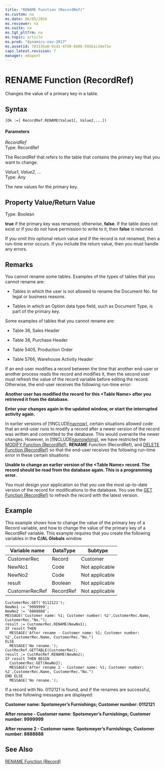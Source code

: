 ```yaml
---
title: "RENAME Function (RecordRef)"
ms.custom: na
ms.date: 06/05/2016
ms.reviewer: na
ms.suite: na
ms.tgt_pltfrm: na
ms.topic: article
ms.prod: "dynamics-nav-2017"
ms.assetid: 783136a0-01d1-4750-848b-593b1c34e71e
caps.latest.revision: 7
manager: edupont
---
```

# RENAME Function (RecordRef)
Changes the value of a primary key in a table.  
  
## Syntax  
  
```  
[Ok :=] RecordRef.RENAME(Value1[, Value2,...])  
```  
  
#### Parameters  
 *RecordRef*  
 Type: RecordRef  
  
 The RecordRef that refers to the table that contains the primary key that you want to change.  
  
 *Value1, Value2, …*  
 Type: Any  
  
 The new values for the primary key.  
  
## Property Value/Return Value  
 Type: Boolean  
  
 **true** if the primary key was renamed; otherwise, **false**. If the table does not exist or if you do not have permission to write to it, then **false** is returned.  
  
 If you omit this optional return value and if the record is not renamed, then a run-time error occurs. If you include the return value, then you must handle any errors.  
  
## Remarks  
 You cannot rename some tables. Examples of the types of tables that you cannot rename are:  
  
-   Tables in which the user is not allowed to rename the Document No. for legal or business reasons.  
  
-   Tables in which an Option data type field, such as Document Type, is part of the primary key.  
  
 Some examples of tables that you cannot rename are:  
  
-   Table 36, Sales Header  
  
-   Table 38, Purchase Header  
  
-   Table 5405, Production Order  
  
-   Table 5766, Warehouse Activity Header  
  
 If an end-user modifies a record between the time that another end-user or another process reads the record and modifies it, then the second user must refresh the value of the record variable before editing the record. Otherwise, the end-user receives the following run-time error:  
  
 **Another user has modified the record for this \<Table Name> after you retrieved it from the database.**  
  
 **Enter your changes again in the updated window, or start the interrupted activity again.**  
  
 In earlier versions of [!INCLUDE[navnow](includes/navnow_md.md)], certain situations allowed code that an end-user runs to modify a record after a newer version of the record was written and committed to the database. This would overwrite the newer changes. However, in [!INCLUDE[navnowlong](includes/navnowlong_md.md)], we have restricted the [MODIFY Function \(RecordRef\)](MODIFY-Function--RecordRef-.md), **RENAME** Function \(RecordRef\), and [DELETE Function \(RecordRef\)](DELETE-Function--RecordRef-.md) so that the end-user receives the following run-time error in these certain situations:  
  
 **Unable to change an earlier version of the \<Table Name> record. The record should be read from the database again. This is a programming error.**  
  
 You must design your application so that you use the most up-to-date version of the record for modifications to the database. You use the [GET Function \(RecordRef\)](GET-Function--RecordRef-.md) to refresh the record with the latest version.  
  
## Example  
 This example shows how to change the value of the primary key of a Record variable, and how to change the value of the primary key of a RecordRef variable. This example requires that you create the following variables in the **C/AL Globals** window.  
  
|Variable name|DataType|Subtype|  
|-------------------|--------------|-------------|  
|CustomerRec|Record|Customer|  
|NewNo1|Code|Not applicable|  
|NewNo2|Code|Not applicable|  
|result|Boolean|Not applicable|  
|CustomerRecRef|RecordRef|Not applicable|  
  
```  
CustomerRec.GET('0112121');  
NewNo1 := ‘9999999’;  
NewNo2 := ‘8888888’;  
MESSAGE('Customer name: %1; Customer number: %2',CustomerRec.Name, CustomerRec."No.");  
result := CustomerRec.RENAME(NewNo1);  
IF result THEN  
  MESSAGE('After rename - Customer name: %1; Customer number: %2',CustomerRec.Name, CustomerRec."No.")  
ELSE  
  MESSAGE('No rename.');  
CustRecRef.GETTABLE(CustomerRec);  
result := CustRecRef.RENAME(NewNo2);  
IF result THEN BEGIN  
  CustomerRec.GET(NewNo2);  
  MESSAGE('After rename 2 - Customer name: %1; Customer number: %2',CustomerRec.Name, CustomerRec."No.")  
END ELSE  
  MESSAGE('No rename.');  
```  
  
 If a record with No. 0112121 is found, and if the renames are successful, then the following messages are displayed:  
  
 **Customer name: Spotsmeyer’s Furnishings; Customer number: 0112121**  
  
 **After rename - Customer name: Spotsmeyer’s Furnishings; Customer number: 9999999**  
  
 **After rename 2 - Customer name: Spotsmeyer’s Furnishings; Customer number: 8888888**  
  
## See Also  
 [RENAME Function \(Record\)](RENAME-Function--Record-.md)